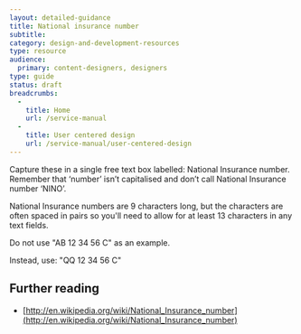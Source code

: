 ```yaml
---
layout: detailed-guidance
title: National insurance number
subtitle: 
category: design-and-development-resources
type: resource
audience:
  primary: content-designers, designers
type: guide
status: draft
breadcrumbs:
  -
    title: Home
    url: /service-manual
  -
    title: User centered design
    url: /service-manual/user-centered-design
---
```


Capture these in a single free text box labelled: National Insurance number. 
Remember that ‘number’ isn’t capitalised and don’t call National Insurance number ‘NINO’.

National Insurance numbers are 9 characters long, but the characters are often spaced in pairs 
so you'll need to allow for at least 13 characters in any text fields.

Do not use "AB 12 34 56 C" as an example. 

Instead, use: "QQ 12 34 56 C"


## Further reading

* [http://en.wikipedia.org/wiki/National_Insurance_number](http://en.wikipedia.org/wiki/National_Insurance_number)